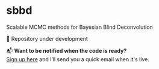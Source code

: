 # sbbd
Scalable MCMC methods for Bayesian Blind Deconvolution

🚧 Repository under development 

📬 **Want to be notified when the code is ready?**  
[Sign up here]([https://your-form-link.com](https://docs.google.com/forms/d/1Lcbe5KwFiBjrMqGP1BNud1IOBJUXDTk2oFRoM3PnkcY/edit)) and I’ll send you a quick email when it's live.
